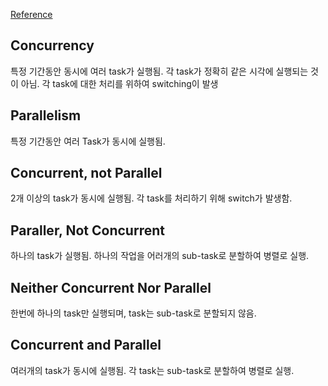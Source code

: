 [Reference](http://tutorials.jenkov.com/java-concurrency/concurrency-vs-parallelism.html)
## Concurrency
특정 기간동안 동시에 여러 task가 실행됨. 각 task가 정확히 같은 시각에 실행되는 것이 아님. 각 task에 대한 처리를 위하여 switching이 발생

## Parallelism
특정 기간동안 여러 Task가 동시에 실행됨.


## Concurrent, not Parallel
2개 이상의 task가 동시에 실행됨. 각 task를 처리하기 위해 switch가 발생함.

## Paraller, Not Concurrent
하나의 task가 실행됨. 하나의 작업을 어러개의 sub-task로 분할하여 병렬로 실행.

## Neither Concurrent Nor Parallel
한번에 하나의 task만 실행되며, task는 sub-task로 분할되지 않음.

## Concurrent and Parallel
여러개의 task가 동시에 실행됨. 각 task는 sub-task로 분할하여 병렬로 실행.
